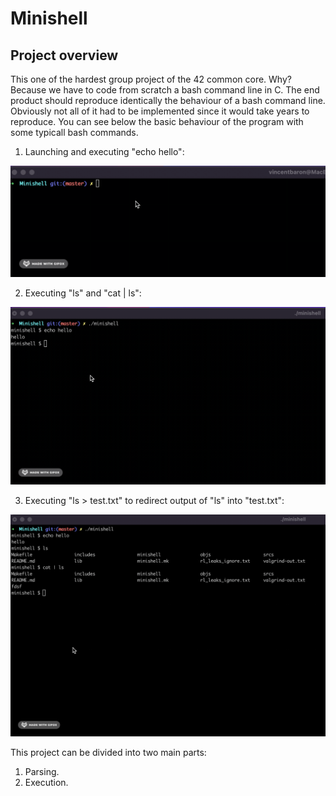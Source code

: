 # Minishell
## Project overview

This one of the hardest group project of the 42 common core. Why? Because we have to code from scratch a bash command line in C. The end product should reproduce identically the behaviour of a bash command line. Obviously not all of it had to be implemented since it would take years to reproduce. You can see below the basic behaviour of the program with some typicall bash commands.

1. Launching and executing "echo hello":

<p align="center">
<img src="gifs/shot1.gif">
</p>

2. Executing "ls" and "cat | ls":

<p align="center">
<img src="gifs/shot2.gif">
</p>

3. Executing "ls > test.txt" to redirect output of "ls" into "test.txt":

<p align="center">
<img src="gifs/shot3.gif">
</p>

This project can be divided into two main parts:

1. Parsing.
2. Execution.
